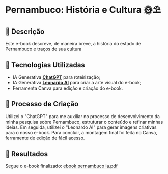 # Pernambuco: História e Cultura 🌞⛱

## 📒 Descrição
Este e-book descreve, de maneira breve, a história do estado de Pernambuco e traços de sua cultura

## 🤖 Tecnologias Utilizadas
- IA Generativa **[ChatGPT](https://chat.openai.com)** para roteirização;
- IA Generativa **[Leonardo AI](https://leonardo.ai)** para criar a arte visual do e-book;
- Ferramenta Canva para edição e criação do e-book.

## 🧐 Processo de Criação
Utilizei o "ChatGPT" para me auxiliar no processo de desenvolvimento da minha pesquisa sobre Pernambuco, estruturar o conteúdo e refinar minhas ideias. Em seguida, utilizei o "Leonardo AI" para gerar imagens criativas para o nosso e-book. Para concluir, a montagem final foi feita no Canva, ferramente de edição de fácil acesso.

## 🚀 Resultados
Segue o e-book finalizado:
[ebook pernambuco ia.pdf](https://github.com/user-attachments/files/18319308/ebook.pernambuco.ia.pdf)
